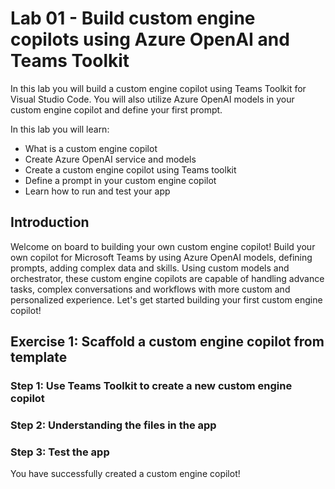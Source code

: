 # Lab 01 - Build custom engine copilots using Azure OpenAI and Teams Toolkit

In this lab you will build a custom engine copilot using Teams Toolkit for Visual Studio Code. You will also utilize Azure OpenAI models in your custom engine copilot and define your first prompt.

In this lab you will learn:

- What is a custom engine copilot
- Create Azure OpenAI service and models
- Create a custom engine copilot using Teams toolkit
- Define a prompt in your custom engine copilot
- Learn how to run and test your app

## Introduction

Welcome on board to building your own custom engine copilot! Build your own copilot for Microsoft Teams by using Azure OpenAI models, defining prompts, adding complex data and skills. Using custom models and orchestrator, these custom engine copilots are capable of handling advance tasks, complex conversations and workflows with more custom and personalized experience. Let's get started building your first custom engine copilot!

## Exercise 1: Scaffold a custom engine copilot from template
### Step 1: Use Teams Toolkit to create a new custom engine copilot
### Step 2: Understanding the files in the app
### Step 3: Test the app

You have successfully created a custom engine copilot!